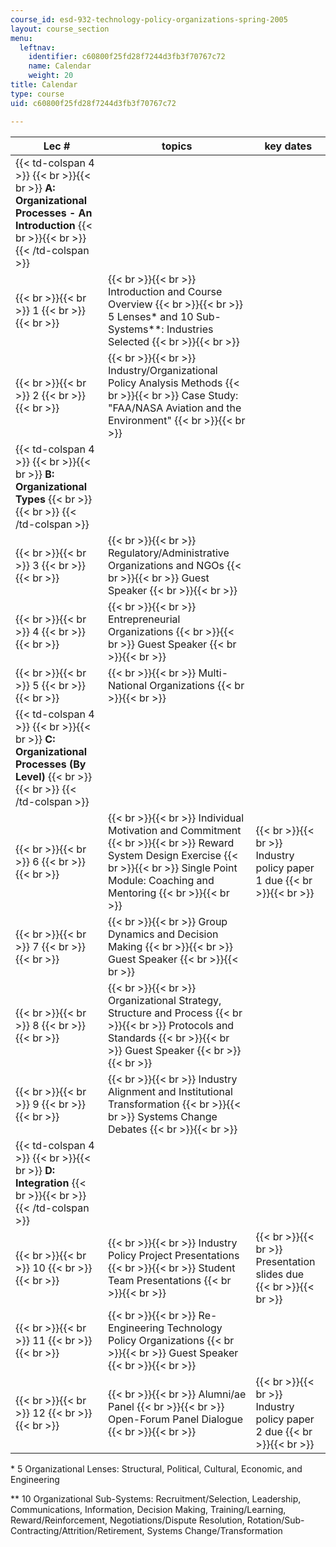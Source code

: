 ```yaml
---
course_id: esd-932-technology-policy-organizations-spring-2005
layout: course_section
menu:
  leftnav:
    identifier: c60800f25fd28f7244d3fb3f70767c72
    name: Calendar
    weight: 20
title: Calendar
type: course
uid: c60800f25fd28f7244d3fb3f70767c72

---
```


| Lec # | topics | key dates |
| --- | --- | --- |
| {{< td-colspan 4 >}} {{< br >}}{{< br >}} **A: Organizational Processes - An Introduction** {{< br >}}{{< br >}} {{< /td-colspan >}} ||||
|  {{< br >}}{{< br >}} 1 {{< br >}}{{< br >}}  |  {{< br >}}{{< br >}} Introduction and Course Overview {{< br >}}{{< br >}} 5 Lenses\* and 10 Sub-Systems\*\*: Industries Selected {{< br >}}{{< br >}}  |  |
|  {{< br >}}{{< br >}} 2 {{< br >}}{{< br >}}  |  {{< br >}}{{< br >}} Industry/Organizational Policy Analysis Methods {{< br >}}{{< br >}} Case Study: "FAA/NASA Aviation and the Environment" {{< br >}}{{< br >}}  |  |
| {{< td-colspan 4 >}} {{< br >}}{{< br >}} **B: Organizational Types** {{< br >}}{{< br >}} {{< /td-colspan >}} ||||
|  {{< br >}}{{< br >}} 3 {{< br >}}{{< br >}}  |  {{< br >}}{{< br >}} Regulatory/Administrative Organizations and NGOs {{< br >}}{{< br >}} Guest Speaker {{< br >}}{{< br >}}  |  |
|  {{< br >}}{{< br >}} 4 {{< br >}}{{< br >}}  |  {{< br >}}{{< br >}} Entrepreneurial Organizations {{< br >}}{{< br >}} Guest Speaker {{< br >}}{{< br >}}  |  |
|  {{< br >}}{{< br >}} 5 {{< br >}}{{< br >}}  |  {{< br >}}{{< br >}} Multi-National Organizations {{< br >}}{{< br >}}  |  |
| {{< td-colspan 4 >}} {{< br >}}{{< br >}} **C: Organizational Processes (By Level)** {{< br >}}{{< br >}} {{< /td-colspan >}} ||||
|  {{< br >}}{{< br >}} 6 {{< br >}}{{< br >}}  |  {{< br >}}{{< br >}} Individual Motivation and Commitment {{< br >}}{{< br >}} Reward System Design Exercise {{< br >}}{{< br >}} Single Point Module: Coaching and Mentoring {{< br >}}{{< br >}}  |  {{< br >}}{{< br >}} Industry policy paper 1 due {{< br >}}{{< br >}}  |
|  {{< br >}}{{< br >}} 7 {{< br >}}{{< br >}}  |  {{< br >}}{{< br >}} Group Dynamics and Decision Making {{< br >}}{{< br >}} Guest Speaker {{< br >}}{{< br >}}  |  |
|  {{< br >}}{{< br >}} 8 {{< br >}}{{< br >}}  |  {{< br >}}{{< br >}} Organizational Strategy, Structure and Process {{< br >}}{{< br >}} Protocols and Standards {{< br >}}{{< br >}} Guest Speaker {{< br >}}{{< br >}}  |  |
|  {{< br >}}{{< br >}} 9 {{< br >}}{{< br >}}  |  {{< br >}}{{< br >}} Industry Alignment and Institutional Transformation {{< br >}}{{< br >}} Systems Change Debates {{< br >}}{{< br >}}  |  |
| {{< td-colspan 4 >}} {{< br >}}{{< br >}} **D: Integration** {{< br >}}{{< br >}} {{< /td-colspan >}} ||||
|  {{< br >}}{{< br >}} 10 {{< br >}}{{< br >}}  |  {{< br >}}{{< br >}} Industry Policy Project Presentations {{< br >}}{{< br >}} Student Team Presentations {{< br >}}{{< br >}}  |  {{< br >}}{{< br >}} Presentation slides due {{< br >}}{{< br >}}  |
|  {{< br >}}{{< br >}} 11 {{< br >}}{{< br >}}  |  {{< br >}}{{< br >}} Re-Engineering Technology Policy Organizations {{< br >}}{{< br >}} Guest Speaker {{< br >}}{{< br >}}  |  |
|  {{< br >}}{{< br >}} 12 {{< br >}}{{< br >}}  |  {{< br >}}{{< br >}} Alumni/ae Panel {{< br >}}{{< br >}} Open-Forum Panel Dialogue {{< br >}}{{< br >}}  |  {{< br >}}{{< br >}} Industry policy paper 2 due {{< br >}}{{< br >}}  

  

\* 5 Organizational Lenses: Structural, Political, Cultural, Economic, and Engineering

\*\* 10 Organizational Sub-Systems: Recruitment/Selection, Leadership, Communications, Information, Decision Making, Training/Learning, Reward/Reinforcement, Negotiations/Dispute Resolution, Rotation/Sub-Contracting/Attrition/Retirement, Systems Change/Transformation
